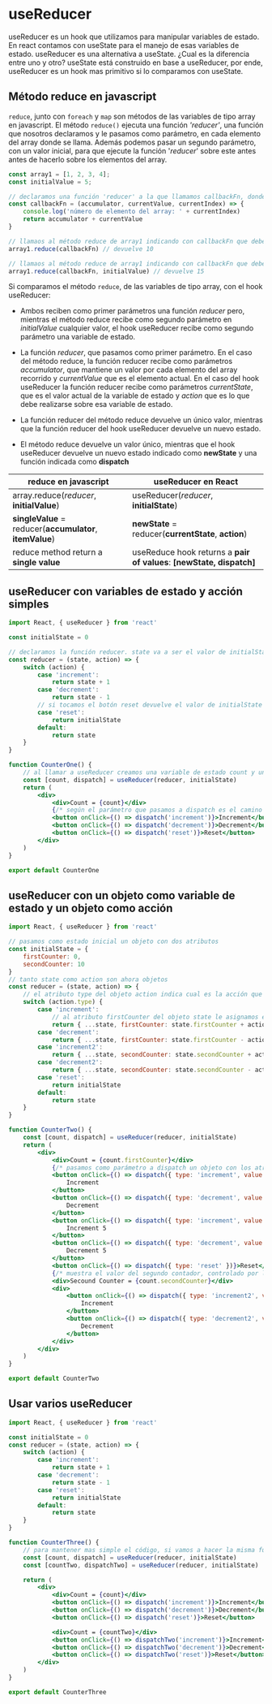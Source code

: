 # useReducer

useReducer es un hook que utilizamos para manipular variables de estado. En react contamos con useState para el manejo de esas variables de estado. useReducer es una alternativa a useState. ¿Cual es la diferencia entre uno y otro? useState está construido en base a useReducer, por ende, useReducer es un hook mas primitivo si lo comparamos con useState.

## Método reduce en javascript

`reduce`, junto con `foreach` y `map` son métodos de las variables de tipo array en javascript. El método `reduce()` ejecuta una función _'reducer'_, una función que nosotros declaramos y le pasamos como parámetro, en cada elemento del array donde se llama. Además podemos pasar un segundo parámetro, con un valor inicial, para que ejecute la función '_reducer_' sobre este antes antes de hacerlo sobre los elementos del array.

```js
const array1 = [1, 2, 3, 4];
const initialValue = 5;

// declaramos una función 'reducer' a la que llamamos callbackFn, donde accumulator puede contener un valor que queramos se mantenga en cada paso de elemento del array y currentValue es el elemento actual que se está evaluando mientras que currentIndex es el indice del elemento en el array del elemento actual que se está evaluando
const callbackFn = (accumulator, currentValue, currentIndex) => {
	console.log('número de elemento del array: ' + currentIndex)
	return accumulator + currentValue
}

// llamaos al método reduce de array1 indicando con callbackFn que debe hacer sobre cada elemento del array
array1.reduce(callbackFn) // devuelve 10

// llamaos al método reduce de array1 indicando con callbackFn que debe hacer sobre cada elemento del array pero además indicamos que debe empezar con el valor indicado en initialValue
array1.reduce(callbackFn, initialValue) // devuelve 15
```

Si comparamos el método `reduce`, de las variables de tipo array, con el hook useReducer:

* Ambos reciben como primer parámetros una función _reducer_ pero, mientras el método reduce recibe como segundo parámetro en _initialValue_ cualquier valor, el hook useReducer recibe como segundo parámetro una variable de estado.

* La función _reducer_, que pasamos como primer parámetro. En el caso del método reduce, la función reducer recibe como parámetros _accumulator_, que mantiene un valor por cada elemento del array recorrido y _currentValue_ que es el elemento actual. En el caso del hook useReducer la función reducer recibe como parámetros _currentState_, que es el valor actual de la variable de estado y _action_ que es lo que debe realizarse sobre esa variable de estado.

* La función reducer del método reduce devuelve un único valor, mientras que la función reducer del hook useReducer devuelve un nuevo estado.

* El método reduce devuelve un valor único, mientras que el hook useReducer devuelve un nuevo estado indicado como __newState__ y una función indicada como __dispatch__

reduce en javascript | useReducer en React
--- | ---
array.reduce(_reducer_, __initialValue__) | useReducer(_reducer_, __initialState__)
__singleValue__ = reducer(__accumulator__, __itemValue__) | __newState__ = reducer(__currentState__, __action__)
reduce method return a __single value__ | useReduce hook returns a __pair of values__: __[newState, dispatch]__

## useReducer con variables de estado y acción simples

```javascriptreact
import React, { useReducer } from 'react'

const initialState = 0

// declaramos la función reducer. state va a ser el valor de initialState de useReducer cuando declaramos el hook y en adelante va a ser el valor que vaya tomando la variable de estado count. action va a ser el valor del parámetro que pasamos a dispatch, que es la función de devuelve useReducer
const reducer = (state, action) => {
	switch (action) {
		case 'increment':
			return state + 1
		case 'decrement':
			return state - 1
		// si tocamos el botón reset devuelve el valor de initialState que se guarda en la variable de estado count
		case 'reset':
			return initialState
		default:
			return state
	}
}

function CounterOne() {
	// al llamar a useReducer creamos una variable de estado count y una función dispatch que modifica esa variable de estado en base a un parámetro que le pasamos
	const [count, dispatch] = useReducer(reducer, initialState)
	return (
		<div>
			<div>Count = {count}</div>
			{/* según el parámetro que pasamos a dispatch es el camino del switch que va a tomar en la función reducer del useReducer */}
			<button onClick={() => dispatch('increment')}>Increment</button>
			<button onClick={() => dispatch('decrement')}>Decrement</button>
			<button onClick={() => dispatch('reset')}>Reset</button>
		</div>
	)
}

export default CounterOne
```

## useReducer con un objeto como variable de estado y un objeto como acción

```javascriptreact
import React, { useReducer } from 'react'

// pasamos como estado inicial un objeto con dos atributos
const initialState = {
	firstCounter: 0,
	secondCounter: 10
}
// tanto state como action son ahora objetos 
const reducer = (state, action) => {
	// el atributo type del objeto action indica cual es la acción que queremos realizar
	switch (action.type) {
		case 'increment':
			// al atributo firstCounter del objeto state le asignamos el valor que este mismo tenía mas el valor indicado en el atributo value del objeto action. Al ser objetos tenemos que utilizar propagación mediante el operador spread ...state, para reemplazar el valor de firstCounter en state
			return { ...state, firstCounter: state.firstCounter + action.value }
		case 'decrement':
			return { ...state, firstCounter: state.firstCounter - action.value }
		case 'increment2':
			return { ...state, secondCounter: state.secondCounter + action.value }
		case 'decrement2':
			return { ...state, secondCounter: state.secondCounter - action.value }
		case 'reset':
			return initialState
		default:
			return state
	}
}

function CounterTwo() {
	const [count, dispatch] = useReducer(reducer, initialState)
	return (
		<div>
			<div>Count = {count.firstCounter}</div>
			{/* pasamos como parámetro a dispatch un objeto con los atributos type u value */}
			<button onClick={() => dispatch({ type: 'increment', value: 1 })}>
				Increment
			</button>
			<button onClick={() => dispatch({ type: 'decrement', value: 1 })}>
				Decrement
			</button>
			<button onClick={() => dispatch({ type: 'increment', value: 5 })}>
				Increment 5
			</button>
			<button onClick={() => dispatch({ type: 'decrement', value: 5 })}>
				Decrement 5
			</button>
			<button onClick={() => dispatch({ type: 'reset' })}>Reset</button>
			{/* muestra el valor del segundo contador, controlado por los botones que aparecen abajo de este */}
			<div>Secound Counter = {count.secondCounter}</div>
			<div>
				<button onClick={() => dispatch({ type: 'increment2', value: 1 })}>
					Increment
				</button>
				<button onClick={() => dispatch({ type: 'decrement2', value: 1 })}>
					Decrement
				</button>
			</div>
		</div>
	)
}

export default CounterTwo
```

## Usar varios useReducer

```javascriptreact
import React, { useReducer } from 'react'

const initialState = 0
const reducer = (state, action) => {
	switch (action) {
		case 'increment':
			return state + 1
		case 'decrement':
			return state - 1
		case 'reset':
			return initialState
		default:
			return state
	}
}

function CounterThree() {
	// para mantener mas simple el código, si vamos a hacer la misma funcionalidad, en vez de pasar objetos como parámetros de la función reducer, podemos crear más de un useReducer
	const [count, dispatch] = useReducer(reducer, initialState)
	const [countTwo, dispatchTwo] = useReducer(reducer, initialState)

	return (
		<div>
			<div>Count = {count}</div>
			<button onClick={() => dispatch('increment')}>Increment</button>
			<button onClick={() => dispatch('decrement')}>Decrement</button>
			<button onClick={() => dispatch('reset')}>Reset</button>

			<div>Count = {countTwo}</div>
			<button onClick={() => dispatchTwo('increment')}>Increment</button>
			<button onClick={() => dispatchTwo('decrement')}>Decrement</button>
			<button onClick={() => dispatchTwo('reset')}>Reset</button>
		</div>
	)
}

export default CounterThree
```
